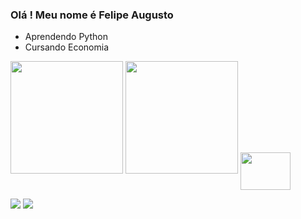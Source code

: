 ### Olá ! Meu nome é Felipe Augusto

- Aprendendo Python
- Cursando Economia

</div align="center"
  <a href="https://github.com/felipeasl">
<img height="180em" src="https://github-readme-stats.vercel.app/api?username=felipeasl&show_icons=true&theme=vue-dark&include_all_commits=true&count_private=true"/>
<img height="180em" src="https://github-readme-stats.vercel.app/api/top-langs/?username=felipeasl&layout=compact&langs_count=7&theme=vue-dark"/>
</div>

  
  <img align="center" height="60" width="80" src="https://cdn.jsdelivr.net/gh/devicons/devicon/icons/python/python-original-wordmark.svg" />
  
  
  </div>
  
  
  <a href = "mailto:felipe9744@gmail.com"><img src="https://img.shields.io/badge/-Gmail-%23333?style=for-the-badge&logo=gmail&logoColor=white" target="_blank"></a>
  <a href="https://www.linkedin.com/in/felipe-augusto-de-almeida-silva-lima-542a58b4" target="_blank"><img src="https://img.shields.io/badge/-LinkedIn-%230077B5?style=for-the-badge&logo=linkedin&logoColor=white" target="_blank"></a>
  
  
  </div>
 
